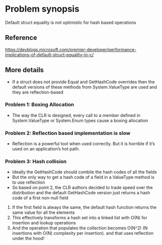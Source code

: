 # Problem synopsis

Default struct equality is not optimistic for hash based operations

## Reference

https://devblogs.microsoft.com/premier-developer/performance-implications-of-default-struct-equality-in-c/

## More details

- If a struct does not provide Equal and GetHashCode overrides then the default versions of these methods from System.ValueType are used and they are reflection-based


### Problem 1: Boxing Allocation

- The way the CLR is designed, every call to a member defined in System.ValueType or System.Enum types cause a boxing allocation

### Problem 2: Reflection based implementation is slow

- Reflection is a powerful tool when used correctly. But it is horrible if it’s used on an application’s hot path.


### Problem 3: Hash collision

- Ideally the GetHashCode should combile the hash codes of all the fields
- But the only way to get a hash code of a field in a ValueType method is to use reflection
- So based on point 2, the CLR authors decided to trade speed over the distribution and the default GetHashCode version just returns a hash code of a first non-null field

1. If the first field is always the same, the default hash function returns the same value for all the elements
2. This effectively transforms a hash set into a linked list with O(N) for insertion and lookup operations
3. And the operation that populates the collection becomes O(N^2) (N insertions with O(N) complexity per insertion). and that uses reflection under the hood!




